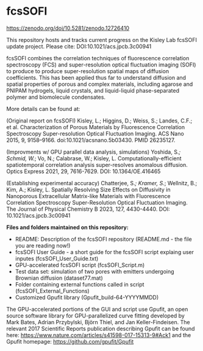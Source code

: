 # fcsSOFI
https://zenodo.org/doi/10.5281/zenodo.12726410

This repository hosts and tracks current progress on the Kisley Lab fcsSOFI update project. 
Please cite: DOI:10.1021/acs.jpcb.3c00941 

fcsSOFI combines the correlation techniques of fluorescence correlation spectroscopy (FCS) and super-resolution optical fluctuation imaging (SOFI) to produce to produce super-resolution spatial maps of diffusion coefficients. This has been applied thus far to understand diffusion and spatial properties of porous and complex materials, including agarose and PNIPAM hydrogels, liquid crystals, and liquid-liquid phase-separated polymer and biomolecule condensates. 

More details can be found at:

(Original report on fcsSOFI) Kisley, L.; Higgins, D.; Weiss, S.; Landes, C.F.; et al. Characterization of Porous Materials by Fluorescence Correlation Spectroscopy Super-resolution Optical Fluctuation Imaging. ACS Nano 2015, 9, 9158–9166. doi:10.1021/acsnano.5b03430. PMID 26235127.

(Improvments w/ GPU parallel data analysis, simulations) Yoshida, S.*; Schmid, W.*; Vo, N.; Calabrase, W.; Kisley, L. Computationally-efficient spatiotemporal correlation analysis super-resolves anomalous diffusion. Optics Express 2021, 29, 7616-7629. DOI: 10.1364/OE.416465

(Establishing experimental accuracy) Chatterjee, S.*; Kramer, S.*; Wellnitz, B.; Kim, A.; Kisley, L. Spatially Resolving Size Effects on Diffusivity in Nanoporous Extracellular Matrix-like Materials with Fluorescence Correlation Spectroscopy Super-Resolution Optical Fluctuation Imaging. The Journal of Physical Chemistry B 2023, 127, 4430-4440. DOI: 10.1021/acs.jpcb.3c00941

**Files and folders maintained on this repository:**
* README: Description of the fcsSOFI repository (README.md - the file you are reading now!)
* fcsSOFI User Guide - a short guide for the fcsSOFI script explaing user inputes (fcsSOFI_User_Guide.txt)
* GPU-accelerated fcsSOFI script (fcsSOFI_Script.m)
* Test data set: simulation of two pores with emitters undergoing Brownian diffusion (dataset77.mat)
* Folder containing external functions called in script (fcsSOFI_External_Functions)
* Customized Gpufit library (Gpufit_build-64-YYYYMMDD)

The GPU-accelerated portions of the GUI and script use Gpufit, an open source software library for GPU-parallelized curve fitting developed by Mark Bates, Adrian Przybylski, Björn Thiel, and Jan Keller-Findeisen. The relevant 2017 Scientific Reports publication describing Gpufit can be found here: https://www.nature.com/articles/s41598-017-15313-9#Ack1 and the Gpufit homepage: https://github.com/gpufit/Gpufit
